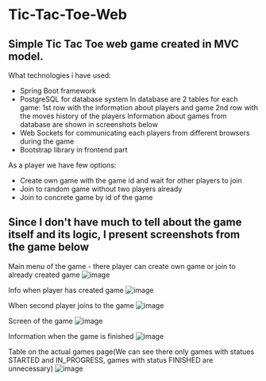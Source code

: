 # Tic-Tac-Toe-Web
## Simple Tic Tac Toe web game created in MVC model.
What technologies i have used:
- Spring Boot framework
- PostgreSQL for database system
    In database are 2 tables for each game:
    1st row with the information about players and game
    2nd row with the moves history of the players
    Information about games from database are shown in screenshots below
- Web Sockets for communicating each players from different browsers during the game
- Bootstrap library in frontend part

As a player we have few options:
- Create own game with the game id and wait for other players to join 
- Join to random game without two players already
- Join to concrete game by id of the game

## Since I don't have much to tell about the game itself and its logic, I present screenshots from the game below

Main menu of the game - there player can create own game or join to already created game
![image](https://user-images.githubusercontent.com/93645494/157257779-30896523-7a2c-4d5d-9df7-873d42a30732.png)

Info when player has created game
![image](https://user-images.githubusercontent.com/93645494/157257977-c2b3232f-5ae9-4c20-b1b7-d94a2a09c995.png)

When second player joins to the game
![image](https://user-images.githubusercontent.com/93645494/157258042-25625bc0-c6ad-4186-918f-e706402b21e9.png)

Screen of the game
![image](https://user-images.githubusercontent.com/93645494/157258139-ed340bbf-8bcd-479c-bfe8-305c7e1f7975.png)

Information when the game is finished
![image](https://user-images.githubusercontent.com/93645494/157258200-06e987cf-6c39-4da2-b3e4-3515615a753b.png)

Table on the actual games page(We can see there only games with statues STARTED and IN_PROGRESS, games with status FINISHED are unnecessary)
![image](https://user-images.githubusercontent.com/93645494/157258437-2dda1cff-3171-416c-bb3f-5673182341ab.png)




